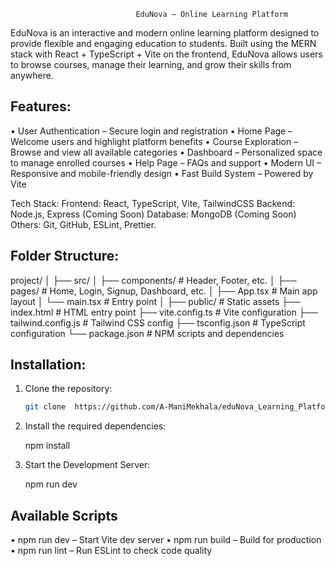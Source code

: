                                 EduNova – Online Learning Platform

EduNova is an interactive and modern online learning platform designed to provide flexible and engaging
education to students. Built using the MERN stack with React + TypeScript + Vite on the frontend,
EduNova allows users to browse courses, manage their learning, and grow their skills from anywhere.

## Features:

• User Authentication – Secure login and registration
• Home Page – Welcome users and highlight platform benefits
• Course Exploration – Browse and view all available categories
• Dashboard – Personalized space to manage enrolled courses
• Help Page – FAQs and support
• Modern UI – Responsive and mobile-friendly design
• Fast Build System – Powered by Vite

Tech Stack:
Frontend: React, TypeScript, Vite, TailwindCSS
Backend: Node.js, Express (Coming Soon)
Database: MongoDB (Coming Soon)
Others: Git, GitHub, ESLint, Prettier.

## Folder Structure:

project/
│
├── src/
│ ├── components/ # Header, Footer, etc.
│ ├── pages/ # Home, Login, Signup, Dashboard, etc.
│ ├── App.tsx # Main app layout
│ └── main.tsx # Entry point
│
├── public/ # Static assets
├── index.html # HTML entry point
├── vite.config.ts # Vite configuration
├── tailwind.config.js # Tailwind CSS config
├── tsconfig.json # TypeScript configuration
└── package.json # NPM scripts and dependencies

## Installation:

1. Clone the repository:

   ```bash
   git clone  https://github.com/A-ManiMekhala/eduNova_Learning_Platform.git
   ```

2. Install the required dependencies:

   npm install

3. Start the Development Server:

   npm run dev

## Available Scripts

• npm run dev – Start Vite dev server
• npm run build – Build for production
• npm run lint – Run ESLint to check code quality
